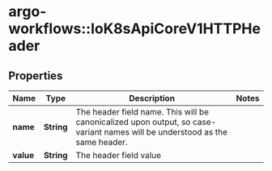 # argo-workflows::IoK8sApiCoreV1HTTPHeader

## Properties
Name | Type | Description | Notes
------------ | ------------- | ------------- | -------------
**name** | **String** | The header field name. This will be canonicalized upon output, so case-variant names will be understood as the same header. | 
**value** | **String** | The header field value | 



